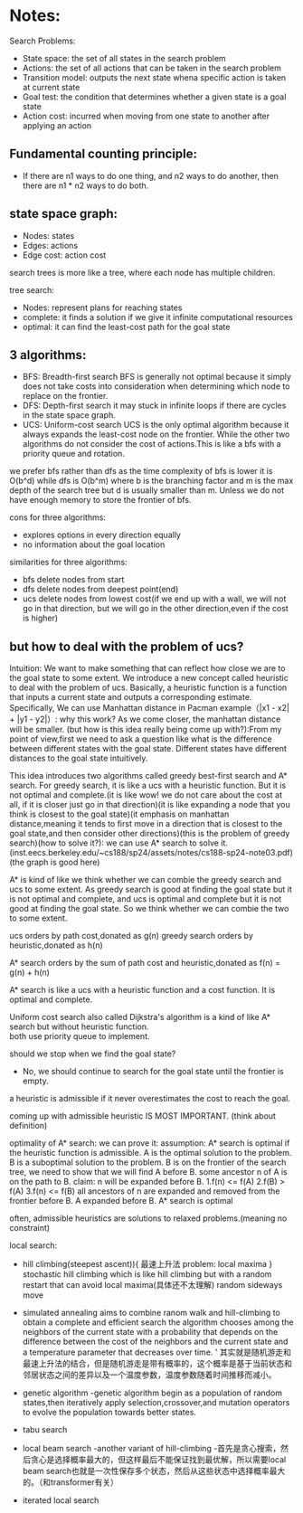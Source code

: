 # Notes:
Search Problems:
- State space: the set of all states in the search problem
- Actions: the set of all actions that can be taken in the search problem
- Transition model: outputs the next state whena specific action is taken at current state
- Goal test: the condition that determines whether a given state is a goal state
- Action cost: incurred when moving from one state to another after applying an action

##  Fundamental counting principle:
- If there are n1 ways to do one thing, and n2 ways to do another, then there are n1 * n2 ways to do both.


## state space graph:
- Nodes: states
- Edges: actions
- Edge cost: action cost

search trees is more like a tree, where each node has multiple children.

tree search:
- Nodes: represent plans for reaching states
- complete: it finds a solution if we give it infinite computational resources
- optimal: it can find the least-cost path for the goal state

## 3 algorithms:
- BFS: Breadth-first search    BFS is generally not optimal because it simply does not take costs into consideration when determining which node to replace on the frontier. 
- DFS: Depth-first search   it may stuck in infinite loops if there are cycles in the state space graph.
- UCS: Uniform-cost search    UCS is the only optimal algorithm because it always expands the least-cost node on the frontier. While the other two algorithms do not consider the cost of actions.This is like a bfs with a priority queue and rotation.

we prefer bfs rather than dfs as the time complexity of bfs is lower it is O(b^d) while dfs is O(b^m) where b is the branching factor and m is the max depth of the search tree but d is usually smaller than m. Unless we do not have enough memory to store the frontier of bfs.

cons for three algorithms:
- explores options in every direction equally
- no information about the goal location    

similarities for three algorithms:
- bfs delete nodes from start
- dfs delete nodes from deepest point(end)
- ucs delete nodes from lowest cost(if we end up with a wall, we will not go in that direction, but we will go in the other direction,even if the cost is higher)

## but how to deal with the problem of ucs?
Intuition: We want to make something that can reflect how close we are to the goal state to some extent.
We introduce a new concept called heuristic to deal with the problem of ucs.
Basically, a heuristic function is a function that inputs a current state and outputs a corresponding estimate.
Specifically, We can use Manhattan distance in Pacman example（|x1 - x2| + |y1 - y2|）: why this work?
As we come closer, the manhattan distance will be smaller.
(but how is this idea really being come up with?):From my point of view,first we need to ask a question like what is the difference between different states with the goal state. Different states have different distances to the goal state intuitively.

This idea introduces two algorithms called greedy best-first search and A* search.
For greedy search, it is like a ucs with a heuristic function. But it is not optimal and complete.(it is like wow! we do not care about the cost at all, if it is closer just go in that direction)(it is like expanding a node that you think is closest to the goal state)(it emphasis on manhattan distance,meaning it tends to first move in a direction that is closest to the goal state,and then consider other directions)(this is the problem of greedy search)(how to solve it?): we can use A* search to solve it.
(inst.eecs.berkeley.edu/~cs188/sp24/assets/notes/cs188-sp24-note03.pdf)(the graph is good here)

A* is kind of like  we think whether we can combie the greedy search and ucs to some extent. As greedy search is good at finding the goal state but it is not optimal and complete, and ucs is optimal and complete but it is not good at finding the goal state. So we think whether we can combie the two to some extent.

ucs orders by path cost,donated as g(n)
greedy search orders by heuristic,donated as h(n)

A* search orders by the sum of path cost and heuristic,donated as f(n) = g(n) + h(n)


A* search is like a ucs with a heuristic function and a cost function. It is optimal and complete.


Uniform cost search also called Dijkstra's algorithm is a kind of like A* search but without heuristic function.    
both use priority queue to implement.

should we stop when we find the goal state?
- No, we should continue to search for the goal state until the frontier is empty.

a heuristic is admissible if it never overestimates the cost to reach the goal.

coming up with admissible heuristic IS MOST IMPORTANT.  (think about definition)

optimality of A* search:
we can prove it: 
assumption:
A* search is optimal if the heuristic function is admissible.
A is the optimal solution to the problem.
B is a suboptimal solution to the problem.
B is on the frontier of the search tree, we need to show that we will find A before B.
some ancestor n of A is on the path to B.
claim: n will be expanded before B.
1.f(n) <= f(A)
2.f(B) > f(A)
3.f(n) <= f(B)
all ancestors of n are expanded and removed from the frontier before B.
A expanded before B.
A* search is optimal


often, admissible heuristics are solutions to relaxed problems.(meaning no constraint)


local search:
- hill climbing(steepest ascent)){
    最速上升法
    problem: local maxima
}
stochastic hill climbing which is like hill climbing but with a random restart that can avoid local maxima(具体还不太理解)
random sideways move

- simulated annealing
    aims to combine ranom walk and hill-climbing to obtain a complete and efficient search
    the algorithm chooses among the neighbors of the current state with a probability that depends on the difference between the cost of the neighbors and the current state and a temperature parameter that decreases over time. '
    其实就是随机游走和最速上升法的结合，但是随机游走是带有概率的，这个概率是基于当前状态和邻居状态之间的差异以及一个温度参数，温度参数随着时间推移而减小。
- genetic algorithm
    -genetic algorithm begin as a population of random states,then iteratively apply selection,crossover,and mutation operators to evolve the population towards better states.
- tabu search
- local beam search
    -another variant of hill-climbing
    -首先是贪心搜索，然后贪心是选择概率最大的，但这样最后不能保证找到最优解，所以需要local beam search也就是一次性保存多个状态，然后从这些状态中选择概率最大的。（和transformer有关）
- iterated local search
